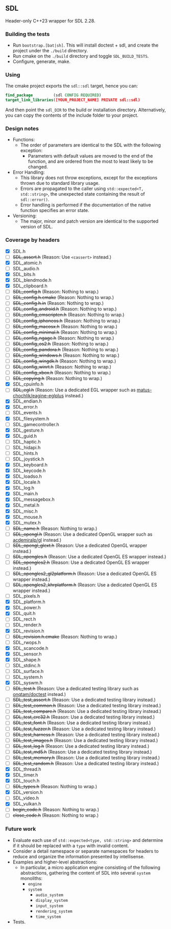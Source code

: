 ## SDL
Header-only C++23 wrapper for SDL 2.28.

### Building the tests
- Run `bootstrap.[bat|sh]`. This will install doctest + sdl, and create the project under the `./build` directory.
- Run cmake on the `./build` directory and toggle `SDL_BUILD_TESTS`.
- Configure, generate, make.

### Using
The cmake project exports the `sdl::sdl` target, hence you can:
```cmake
find_package         (sdl CONFIG REQUIRED)
target_link_libraries([YOUR_PROJECT_NAME] PRIVATE sdl::sdl)
```
And then point the `sdl_DIR` to the build or installation directory.
Alternatively, you can copy the contents of the include folder to your project.

### Design notes
- Functions:
  - The order of parameters are identical to the SDL with the following exception: 
    - Parameters with default values are moved to the end of the function, and are ordered from the most to least likely to be changed.
- Error Handling:
  - This library does not throw exceptions, except for the exceptions thrown due to standard library usage.
  - Errors are propagated to the caller using `std::expected<T, std::string>`, the unexpected state containing the result of `sdl::error()`.
  - Error handling is performed if the documentation of the native function specifies an error state.
- Versioning:
  - The major, minor and patch version are identical to the supported version of SDL.

### Coverage by headers
- [x] SDL.h
- [ ] ~~SDL_assert.h~~                (Reason: Use `<cassert>` instead.)
- [x] SDL_atomic.h
- [ ] SDL_audio.h
- [x] SDL_bits.h
- [x] SDL_blendmode.h
- [x] SDL_clipboard.h
- [ ] ~~SDL_config.h~~                (Reason: Nothing to wrap.)
- [ ] ~~SDL_config.h.cmake~~          (Reason: Nothing to wrap.)
- [ ] ~~SDL_config.h.in~~             (Reason: Nothing to wrap.)
- [ ] ~~SDL_config_android.h~~        (Reason: Nothing to wrap.)
- [ ] ~~SDL_config_emscripten.h~~     (Reason: Nothing to wrap.)
- [ ] ~~SDL_config_iphoneos.h~~       (Reason: Nothing to wrap.)
- [ ] ~~SDL_config_macosx.h~~         (Reason: Nothing to wrap.)
- [ ] ~~SDL_config_minimal.h~~        (Reason: Nothing to wrap.)
- [ ] ~~SDL_config_ngage.h~~          (Reason: Nothing to wrap.)
- [ ] ~~SDL_config_os2.h~~            (Reason: Nothing to wrap.)
- [ ] ~~SDL_config_pandora.h~~        (Reason: Nothing to wrap.)
- [ ] ~~SDL_config_windows.h~~        (Reason: Nothing to wrap.)
- [ ] ~~SDL_config_wingdk.h~~         (Reason: Nothing to wrap.)
- [ ] ~~SDL_config_winrt.h~~          (Reason: Nothing to wrap.)
- [ ] ~~SDL_config_xbox.h~~           (Reason: Nothing to wrap.)
- [ ] ~~SDL_copying.h~~               (Reason: Nothing to wrap.)
- [x] SDL_cpuinfo.h
- [ ] ~~SDL_egl.h~~                   (Reason: Use a dedicated EGL wrapper such as [matus-chochlik/eagine-eglplus](https://github.com/matus-chochlik/eagine-eglplus) instead.)
- [x] SDL_endian.h
- [x] SDL_error.h
- [ ] SDL_events.h
- [x] SDL_filesystem.h
- [ ] SDL_gamecontroller.h
- [x] SDL_gesture.h
- [x] SDL_guid.h
- [ ] SDL_haptic.h
- [ ] SDL_hidapi.h
- [ ] SDL_hints.h
- [ ] SDL_joystick.h
- [x] SDL_keyboard.h
- [x] SDL_keycode.h
- [x] SDL_loadso.h
- [x] SDL_locale.h
- [x] SDL_log.h
- [x] SDL_main.h
- [x] SDL_messagebox.h
- [x] SDL_metal.h
- [x] SDL_misc.h
- [x] SDL_mouse.h
- [x] SDL_mutex.h
- [ ] ~~SDL_name.h~~                  (Reason: Nothing to wrap.)
- [ ] ~~SDL_opengl.h~~                (Reason: Use a dedicated OpenGL wrapper such as [acdemiralp/gl](https://github.com/acdemiralp/gl) instead.)
- [ ] ~~SDL_opengl_glext.h~~          (Reason: Use a dedicated OpenGL wrapper instead.)
- [ ] ~~SDL_opengles.h~~              (Reason: Use a dedicated OpenGL ES wrapper instead.)
- [ ] ~~SDL_opengles2.h~~             (Reason: Use a dedicated OpenGL ES wrapper instead.)
- [ ] ~~SDL_opengles2_gl2platform.h~~ (Reason: Use a dedicated OpenGL ES wrapper instead.)
- [ ] ~~SDL_opengles2_khrplatform.h~~ (Reason: Use a dedicated OpenGL ES wrapper instead.)
- [ ] SDL_pixels.h
- [x] SDL_platform.h
- [x] SDL_power.h
- [x] SDL_quit.h
- [ ] SDL_rect.h
- [ ] SDL_render.h
- [x] SDL_revision.h
- [ ] ~~SDL_revision.h.cmake~~        (Reason: Nothing to wrap.)
- [ ] SDL_rwops.h
- [x] SDL_scancode.h
- [x] SDL_sensor.h
- [x] SDL_shape.h
- [ ] SDL_stdinc.h
- [ ] SDL_surface.h
- [ ] SDL_system.h
- [x] SDL_syswm.h
- [ ] ~~SDL_test.h~~                  (Reason: Use a dedicated testing library such as [onqtam/doctest](https://github.com/doctest/doctest) instead.)
- [ ] ~~SDL_test_assert.h~~           (Reason: Use a dedicated testing library instead.)
- [ ] ~~SDL_test_common.h~~           (Reason: Use a dedicated testing library instead.)
- [ ] ~~SDL_test_compare.h~~          (Reason: Use a dedicated testing library instead.)
- [ ] ~~SDL_test_crc32.h~~            (Reason: Use a dedicated testing library instead.)
- [ ] ~~SDL_test_font.h~~             (Reason: Use a dedicated testing library instead.)
- [ ] ~~SDL_test_fuzzer.h~~           (Reason: Use a dedicated testing library instead.)
- [ ] ~~SDL_test_harness.h~~          (Reason: Use a dedicated testing library instead.)
- [ ] ~~SDL_test_images.h~~           (Reason: Use a dedicated testing library instead.)
- [ ] ~~SDL_test_log.h~~              (Reason: Use a dedicated testing library instead.)
- [ ] ~~SDL_test_md5.h~~              (Reason: Use a dedicated testing library instead.)
- [ ] ~~SDL_test_memory.h~~           (Reason: Use a dedicated testing library instead.)
- [ ] ~~SDL_test_random.h~~           (Reason: Use a dedicated testing library instead.)
- [x] SDL_thread.h
- [x] SDL_timer.h
- [x] SDL_touch.h
- [ ] ~~SDL_types.h~~                 (Reason: Nothing to wrap.)
- [x] SDL_version.h
- [ ] SDL_video.h
- [x] SDL_vulkan.h
- [ ] ~~begin_code.h~~                (Reason: Nothing to wrap.)
- [ ] ~~close_code.h~~                (Reason: Nothing to wrap.)

### Future work
- Evaluate each use of `std::expected<type, std::string>` and determine if it should be replaced with a `type` with invalid content.
- Consider a detail namespace or separate namespaces for headers to reduce and organize the information presented by intellisense.
- Examples and higher-level abstractions:
  - In particular, a micro application engine consisting of the following abstractions, gathering the content of SDL into several `system` monoliths:
    - `engine`
    - `system`
      - `audio_system`
      - `display_system`
      - `input_system`
      - `rendering_system` 
      - `time_system`
- Tests.